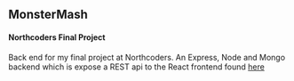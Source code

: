 ## MonsterMash
#### Northcoders Final Project

Back end for my final project at Northcoders. An Express, Node and Mongo backend which is expose a REST api to the React frontend found [here](https://github.com/ChrstnDmbchr/fe-monstermash)